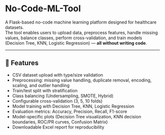 # No-Code-ML-Tool

A Flask-based no-code machine learning platform designed for healthcare datasets.  
The tool enables users to upload data, preprocess features, handle missing values, balance classes, perform cross-validation, and train models (Decision Tree, KNN, Logistic Regression) — **all without writing code**.  

---

## 🚀 Features
- CSV dataset upload with type/size validation  
- Preprocessing: missing value handling, duplicate removal, encoding, scaling, and outlier handling  
- Train/test split with stratification  
- Class balancing (Undersampling, SMOTE, Hybrid)  
- Configurable cross-validation (3, 5, 10 folds)  
- Model training with Decision Tree, KNN, Logistic Regression  
- Evaluation metrics: Accuracy, Precision, Recall, F1-score  
- Model-specific plots (Decision Tree visualization, KNN decision boundaries, ROC/PR curves, Confusion Matrix)  
- Downloadable Excel report for reproducibility
